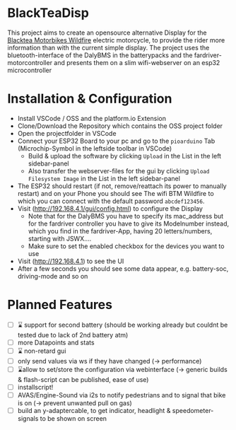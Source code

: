 # BlackTeaDisp
This project aims to create an opensource alternative Display for the [Blacktea Motorbikes Wildfire](https://www.blackteamotorbikes.com/pages/wildfire) electric 
motorcycle, to provide the rider more information than with the current simple display. The project uses the bluetooth-interface of the DalyBMS in the batterypacks
and the fardriver-motorcontroller and presents them on a slim wifi-webserver on an esp32 microcontroller

# Installation & Configuration
- Install VSCode / OSS and the platform.io Extension
- Clone/Download the Repository which contains the OSS project folder
- Open the projectfolder in VSCode
- Connect your ESP32 Board to your pc and go to the `pioarduino` Tab (Microchip-Symbol in the leftside toolbar in VSCode)
  - Build & upload the software by clicking `Upload` in the List in the left sidebar-panel
  - Also transfer the webserver-files for the gui by clicking `Upload Filesystem Image` in the List in the left sidebar-panel
- The ESP32 should restart (if not, remove/reattach its power to manually restart) and on your Phone you should see The wifi BTM Wildfire to which you can connect
  with the default password  `abcdef123456`.
- Visit (http://192.168.4.1/gui/config.html) to configure the Display
  - Note that for the DalyBMS you have to specify its mac_address but for the fardriver controller you have to give its Modelnumber instead, which you find in the fardriver-App, having 20 letters/numbers, starting with JSWX.... 
  - Make sure to set the enabled checkbox for the devices you want to use
- Visit (http://192.168.4.1) to see the UI
- After a few seconds you should see some data appear, e.g. battery-soc, driving-mode and so on


# Planned Features
- [ ] :hourglass: support for second battery (should be working already but couldnt be tested due to lack of 2nd battery atm)
- [ ] more Datapoints and stats
- [ ] :hourglass: non-retard gui
- [ ] only send values via ws if they have changed (-> performance)
- [ ] :hourglass:allow to set/store the configuration via webinterface (-> generic builds & flash-script can be published, ease of use)
- [ ] installscript!
- [ ] AVAS/Engine-Sound via i2s to notify pedestrians and to signal that bike is on (-> prevent unwanted pull on gas)
- [ ] build an y-adaptercable, to get indicator, headlight & speedometer-signals to be shown on screen
